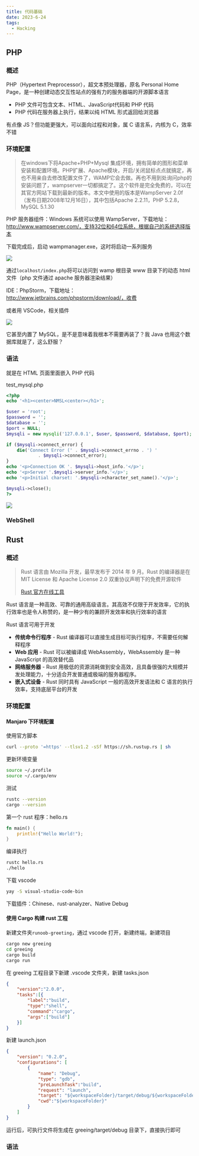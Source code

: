 ```yaml
---
title: 代码基础
date: 2023-6-24
tags:
  - Hacking
---
```


## PHP

### 概述

PHP（Hypertext Preprocessor），超文本预处理器，原名 Personal Home Page，是一种创建动态交互性站点的强有力的服务器端的开源脚本语言

- PHP 文件可包含文本、HTML、JavaScript代码和 PHP 代码
- PHP 代码在服务器上执行，结果以纯 HTML 形式返回给浏览器

有点像 JS？但功能更强大，可以面向过程和对象，属 C 语言系，内核为 C，效率不错

### 环境配置

> 在windows下将Apache+PHP+Mysql 集成环境，拥有简单的图形和菜单安装和配置环境。PHP扩展、Apache模块，开启/关闭鼠标点点就搞定，再也不用亲自去修改配置文件了，WAMP它会去做。再也不用到处询问php的安装问题了，wampserver一切都搞定了。这个软件是完全免费的，可以在其官方网站下载到最新的版本。本文中使用的版本是WampServer 2.0f（发布日期2008年12月16日），其中包括Apache 2.2.11，PHP 5.2.8，MySQL 5.1.30

PHP 服务器组件：Windows 系统可以使用 WampServer，下载地址：http://www.wampserver.com/，支持32位和64位系统，根据自己的系统选择版本

下载完成后，启动 wampmanager.exe，这时将启动一系列服务

<img src="./assets/image-20230625022124638.png">

通过`localhost/index.php`将可以访问到 wamp 根目录 www 目录下的动态 html 文件（php 文件通过 apache 服务器渲染结果）

IDE：PhpStorm，下载地址：http://www.jetbrains.com/phpstorm/download/，收费

或者用 VSCode，相关插件

<img src="./assets/image-20230625021940301.png">

它甚至内置了 MySQL，是不是意味着我根本不需要再装了？我 Java 也用这个数据库就是了，这么舒服？

### 语法

就是在 HTML 页面里面嵌入 PHP 代码

test_mysql.php

```php
<?php
echo '<h1><center>NMSL<center></h1>';

$user = 'root';
$password = '';
$database = '';
$port = NULL;
$mysqli = new mysqli('127.0.0.1', $user, $password, $database, $port);

if ($mysqli->connect_error) {
    die('Connect Error (' . $mysqli->connect_errno . ') '
            . $mysqli->connect_error);
}
echo '<p>Connection OK '. $mysqli->host_info.'</p>';
echo '<p>Server '.$mysqli->server_info.'</p>';
echo '<p>Initial charset: '.$mysqli->character_set_name().'</p>';

$mysqli->close();
?>
```

<img src="./assets/image-20230625022837052.png">

### WebShell

## Rust

### 概述

> Rust 语言由 Mozilla 开发，最早发布于 2014 年 9 月。Rust 的编译器是在 MIT License 和 Apache License 2.0 双重协议声明下的免费开源软件
>
> [Rust 官方在线工具](https://play.rust-lang.org/)

Rust 语言是一种高效、可靠的通用高级语言。其高效不仅限于开发效率，它的执行效率也是令人称赞的，是一种少有的兼顾开发效率和执行效率的语言

Rust 语言可用于开发

- **传统命令行程序** - Rust 编译器可以直接生成目标可执行程序，不需要任何解释程序
- **Web 应用** - Rust 可以被编译成 WebAssembly，WebAssembly 是一种 JavaScript 的高效替代品
- **网络服务器** - Rust 用极低的资源消耗做到安全高效，且具备很强的大规模并发处理能力，十分适合开发普通或极端的服务器程序。
- **嵌入式设备** - Rust 同时具有 JavaScript 一般的高效开发语法和 C 语言的执行效率，支持底层平台的开发

### 环境配置

#### Manjaro 下环境配置

使用官方脚本

```sh
curl --proto '=https' --tlsv1.2 -sSf https://sh.rustup.rs | sh
```

更新环境变量

```sh
source ~/.profile
source ~/.cargo/env
```

测试

```sh
rustc --version
cargo --version
```

第一个 rust 程序：hello.rs

```rust
fn main() {
    println!("Hello World!");
}
```

编译执行

```bash
rustc hello.rs
./hello
```

下载 vscode

```sh
yay -S visual-studio-code-bin
```

下载插件：Chinese、rust-analyzer、Native Debug

#### 使用 Cargo 构建 rust 工程

新建文件夹`runoob-greeting`，通过 vscode 打开，新建终端，新建项目

```sh
cargo new greeing
cd greeing
cargo build
cargo run
```

在 greeing 工程目录下新建 .vscode 文件夹，新建 tasks.json

```json
{ 
    "version":"2.0.0", 
    "tasks":[{ 
        "label":"build", 
        "type":"shell", 
        "command":"cargo", 
        "args":["build"] 
    }] 
}
```

新建 launch.json

```json
{
    "version": "0.2.0",
    "configurations": [
        {
            "name": "Debug",
            "type": "gdb",
            "preLaunchTask":"build",
            "request": "launch",
            "target": "${workspaceFolder}/target/debug/${workspaceFolderBasename}",
            "cwd":"${workspaceFolder}"
        }
    ]
}
```

运行后，可执行文件将生成在 greeing/target/debug 目录下，直接执行即可

### 语法
